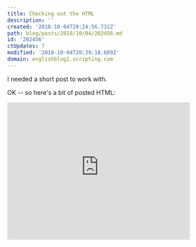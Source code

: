 ```yaml
---
title: Checking out the HTML
description: ''
created: '2018-10-04T20:24:56.731Z'
path: blog/posts/2018/10/04/202456.md
id: '202456'
ctUpdates: 7
modified: '2018-10-04T20:39:18.689Z'
domain: englishblog1.scripting.com
---
```

I needed a short post to work with.

OK -- so here's a bit of posted HTML:

<iframe width="420" height="315" src="https://www.youtube.com/embed/nlaoR5m4L80" frameborder="0" allowfullscreen=""></iframe>